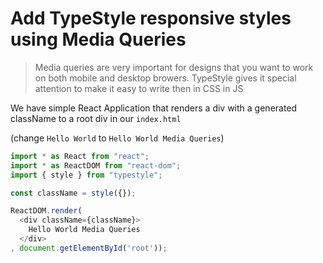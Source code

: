 # Add TypeStyle responsive styles using Media Queries
> Media queries are very important for designs that you want to work on both mobile and desktop browers. TypeStyle gives it special attention to make it easy to write then in CSS in JS

We have simple React Application that renders a div with a generated className to a root div in our `index.html`

(change `Hello World` to `Hello World Media Queries`)
```js
import * as React from "react";
import * as ReactDOM from "react-dom"; 
import { style } from "typestyle";

const className = style({});

ReactDOM.render(
  <div className={className}>
    Hello World Media Queries
  </div>
, document.getElementById('root'));
```
